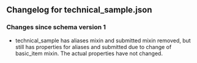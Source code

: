 ## Changelog for technical_sample.json

### Changes since schema version 1

* technical_sample has aliases mixin and submitted mixin removed, but still has properties for aliases and submitted due to change of basic_item mixin.  The actual properties have not changed.
